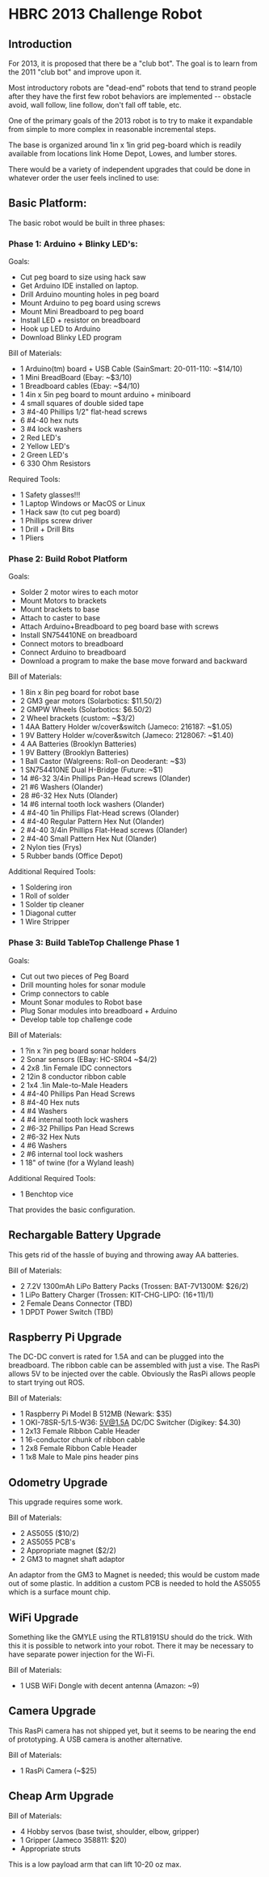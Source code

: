 # HBRC 2013 Challenge Robot

## Introduction

For 2013, it is proposed that there be a "club bot".
The goal is to learn from the 2011 "club bot" and
improve upon it.

Most introductory robots are "dead-end" robots that
tend to strand people after they have the first
few robot behaviors are implemented -- obstacle avoid,
wall follow, line follow, don't fall off table, etc.

One of the primary goals of the 2013 robot is to try
to make it expandable from simple to more complex in
reasonable incremental steps.

The base is organized around 1in x 1in grid peg-board
which is readily available from locations link Home
Depot, Lowes, and lumber stores.

There would be a variety of independent upgrades
that could be done in whatever order the user
feels inclined to use:

## Basic Platform:

The basic robot would be built in three phases:

### Phase 1: Arduino + Blinky LED's:

Goals:

* Cut peg board to size using hack saw
* Get Arduino IDE installed on laptop.
* Drill Arduino mounting holes in peg board
* Mount Arduino to peg board using screws
* Mount Mini Breadboard to peg board
* Install LED + resistor on breadboard
* Hook up LED to Arduino
* Download Blinky LED program

Bill of Materials:

* 1  Arduino(tm) board + USB Cable (SainSmart: 20-011-110: ~$14/10)
* 1  Mini BreadBoard (Ebay: ~$3/10)
* 1  Breadboard cables (Ebay: ~$4/10)
* 1  4in x 5in peg board to mount arduino + miniboard
* 4  small squares of double sided tape
* 3  #4-40 Phillips 1/2" flat-head screws
* 6  #4-40 hex nuts
* 3  #4 lock washers
* 2  Red LED's
* 2  Yellow LED's
* 2  Green LED's
* 6  330 Ohm Resistors

Required Tools:

* 1  Safety glasses!!!
* 1  Laptop Windows or MacOS or Linux
* 1  Hack saw (to cut peg board)
* 1  Phillips screw driver
* 1  Drill + Drill Bits
* 1  Pliers

### Phase 2: Build Robot Platform

Goals:

* Solder 2 motor wires to each motor
* Mount Motors to brackets
* Mount brackets to base
* Attach to caster to base
* Attach Arduino+Breadboard to peg board base with screws
* Install SN754410NE on breadboard
* Connect motors to breadboard
* Connect Arduino to breadboard
* Download a program to make the base move forward and backward

Bill of Materials:

* 1  8in x 8in peg board for robot base
* 2  GM3 gear motors (Solarbotics: $11.50/2)
* 2  GMPW Wheels (Solarbotics: $6.50/2)
* 2  Wheel brackets (custom: ~$3/2)
* 1  4AA Battery Holder w/cover&switch (Jameco: 216187: ~$1.05)
* 1  9V Battery Holder w/cover&switch (Jameco: 2128067: ~$1.40)
* 4  AA Batteries (Brooklyn Batteries)
* 1  9V Battery (Brooklyn Batteries)
* 1  Ball Castor (Walgreens: Roll-on Deoderant: ~$3)
* 1  SN754410NE Dual H-Bridge (Future: ~$1)
* 14 #6-32 3/4in Phillips Pan-Head screws (Olander)
* 21 #6 Washers (Olander)
* 28 #6-32 Hex Nuts (Olander)
* 14 #6 internal tooth lock washers (Olander)
* 4  #4-40 1in Phillips Flat-Head screws (Olander)
* 4  #4-40 Regular Pattern Hex Nut (Olander)
* 2  #4-40 3/4in Phillips Flat-Head screws (Olander)
* 2  #4-40 Small Pattern Hex Nut (Olander)
* 2  Nylon ties (Frys)
* 5  Rubber bands (Office Depot)

Additional Required Tools:

* 1  Soldering iron
* 1  Roll of solder
* 1  Solder tip cleaner
* 1  Diagonal cutter
* 1  Wire Stripper

### Phase 3: Build TableTop Challenge Phase 1

Goals:

* Cut out two pieces of Peg Board
* Drill mounting holes for sonar module
* Crimp connectors to cable
* Mount Sonar modules to Robot base
* Plug Sonar modules into breadboard + Arduino
* Develop table top challenge code 

Bill of Materials:

* 1  ?in x ?in peg board sonar holders
* 2  Sonar sensors (EBay: HC-SR04 ~$4/2)
* 4  2x8 .1in Female IDC connectors
* 2  12in 8 conductor ribbon cable
* 2  1x4 .1in Male-to-Male Headers
* 4  #4-40 Phillips Pan Head Screws
* 8  #4-40 Hex nuts
* 4  #4 Washers
* 4  #4 internal tooth lock washers
* 2  #6-32 Phillips Pan Head Screws
* 2  #6-32 Hex Nuts
* 4  #6 Washers
* 2  #6 internal tool lock washers
* 1  18" of twine (for a Wyland leash)

Additional Required Tools:

* 1  Benchtop vice

That provides the basic configuration.

## Rechargable Battery Upgrade

This gets rid of the hassle of buying and throwing
away AA batteries.

Bill of Materials:

* 2  7.2V 1300mAh LiPo Battery Packs (Trossen: BAT-7V1300M: $26/2)
* 1  LiPo Battery Charger (Trossen: KIT-CHG-LIPO: ($16+$11)/1)
* 2  Female Deans Connector (TBD)
* 1  DPDT Power Switch (TBD)

## Raspberry Pi Upgrade

The DC-DC convert is rated for 1.5A and can be
plugged into the breadboard.  The ribbon cable
can be assembled with just a vise.  The RasPi
allows 5V to be injected over the cable.  Obviously
the RasPi allows people to start trying out ROS.

Bill of Materials:

* 1 Raspberry Pi Model B 512MB (Newark: $35)
* 1 OKI-78SR-5/1.5-W36: 5V@1.5A DC/DC Switcher (Digikey: $4.30)
* 1 2x13 Female Ribbon Cable Header
* 1 16-conductor chunk of ribbon cable
* 1 2x8 Female Ribbon Cable Header
* 1 1x8 Male to Male pins header pins

## Odometry Upgrade

This upgrade requires some work.

Bill of Materials:

* 2  AS5055 ($10/2)
* 2  AS5055 PCB's
* 2  Appropriate magnet ($2/2)
* 2  GM3 to magnet shaft adaptor

An adaptor from the GM3 to Magnet is needed;
this would be custom made out of some plastic.
In addition a custom PCB is needed to hold
the AS5055 which is a surface mount chip.

## WiFi Upgrade

Something like the GMYLE using the RTL8191SU should
do the trick.  With this it is possible to network
into your robot.  There it may be necessary to have
separate power injection for the Wi-Fi.

Bill of Materials:

*  1 USB WiFi Dongle with decent antenna (Amazon: ~9)

## Camera Upgrade

This RasPi camera has not shipped yet, but it seems
to be nearing the end of prototyping.  A USB camera
is another alternative.

Bill of Materials:

* 1 RasPi Camera (~$25)

## Cheap Arm Upgrade

Bill of Materials:
* 4 Hobby servos (base twist, shoulder, elbow, gripper)
* 1 Gripper (Jameco 358811: $20)
*   Appropriate struts

This is a low payload arm that can lift 10-20 oz max.

